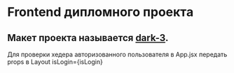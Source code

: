 # Frontend дипломного проекта

## Макет проекта называется [dark-3](https://www.figma.com/file/6FMWkB94wE7KTkcCgUXtnC/Дипломный-проект?type=design&node-id=1-8436&mode=design&t=rNcaadSZP3arvrLA-0).

Для проверки хедера авторизованного пользователя в App.jsx передать props в Layout isLogin={isLogin} 